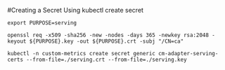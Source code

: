 #Creating a Secret Using kubectl create secret

```
export PURPOSE=serving

openssl req -x509 -sha256 -new -nodes -days 365 -newkey rsa:2048 -keyout ${PURPOSE}.key -out ${PURPOSE}.crt -subj "/CN=ca"

kubectl -n custom-metrics create secret generic cm-adapter-serving-certs --from-file=./serving.crt --from-file=./serving.key
```
